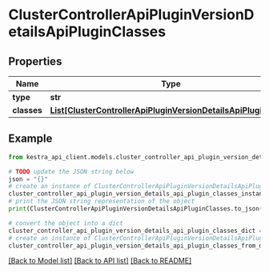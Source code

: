 # ClusterControllerApiPluginVersionDetailsApiPluginClasses


## Properties

Name | Type | Description | Notes
------------ | ------------- | ------------- | -------------
**type** | **str** |  | [optional] 
**classes** | [**List[ClusterControllerApiPluginVersionDetailsApiPluginClass]**](ClusterControllerApiPluginVersionDetailsApiPluginClass.md) |  | [optional] 

## Example

```python
from kestra_api_client.models.cluster_controller_api_plugin_version_details_api_plugin_classes import ClusterControllerApiPluginVersionDetailsApiPluginClasses

# TODO update the JSON string below
json = "{}"
# create an instance of ClusterControllerApiPluginVersionDetailsApiPluginClasses from a JSON string
cluster_controller_api_plugin_version_details_api_plugin_classes_instance = ClusterControllerApiPluginVersionDetailsApiPluginClasses.from_json(json)
# print the JSON string representation of the object
print(ClusterControllerApiPluginVersionDetailsApiPluginClasses.to_json())

# convert the object into a dict
cluster_controller_api_plugin_version_details_api_plugin_classes_dict = cluster_controller_api_plugin_version_details_api_plugin_classes_instance.to_dict()
# create an instance of ClusterControllerApiPluginVersionDetailsApiPluginClasses from a dict
cluster_controller_api_plugin_version_details_api_plugin_classes_from_dict = ClusterControllerApiPluginVersionDetailsApiPluginClasses.from_dict(cluster_controller_api_plugin_version_details_api_plugin_classes_dict)
```
[[Back to Model list]](../README.md#documentation-for-models) [[Back to API list]](../README.md#documentation-for-api-endpoints) [[Back to README]](../README.md)


